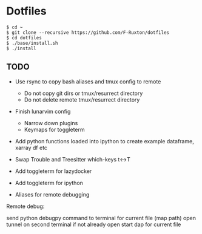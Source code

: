 # Dotfiles

```
$ cd ~
$ git clone --recursive https://github.com/F-Ruxton/dotfiles
$ cd dotfiles
$ ./base/install.sh
$ ./install
```

## TODO

- Use rsync to copy bash aliases and tmux config to remote
  - Do not copy git dirs or tmux/resurrect directory
  - Do not delete remote tmux/resurrect directory

- Finish lunarvim config
  - Narrow down plugins
  - Keymaps for toggleterm
- Add python functions loaded into ipython to create example dataframe, xarray df etc
- Swap Trouble and Treesitter which-keys t<->T
- Add toggleterm for lazydocker
- Add toggleterm for ipython
- Aliases for remote debugging

Remote debug:

send python debugpy command to terminal for current file (map path)
open tunnel on second terminal if not already open
start dap for current file

